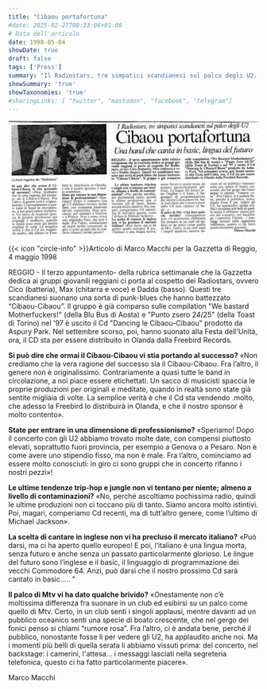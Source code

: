 ```yaml
---
title: "Cibaou portafortuna"
#date: 2025-02-27T08:33:06+01:00
# Data dell'articolo
date: 1998-05-04
showDate: true
draft: false
tags: ['Press']
summary: "Il Radiostars, tre simpatici scandianesi sul palco degli U2. Articolo di Marco Macchi per la Gazzetta di Reggio, 4 maggio 1998"
showSummary: 'true'
showTaxonomies: 'true'
#sharingLinks: [ "twitter", "mastodon", "facebook", "telegram"]
---
```

![Articolo P1](featured.png)

{{< icon "circle-info" >}}Articolo di Marco Macchi per la Gazzetta di Reggio, 4 maggio 1998

REGGIO - Il terzo appuntamento- della rubrica settimanale che la Gazzetta dedica ai gruppi giovanili reggiani ci porta al cospetto dei Radiostars, ovvero Cico (batteria), Max (chitarra e voce) e Dadda (basso). Questi tre scandianesi suonano una sorta di punk-blues che hanno battezzato “Cibaou-Cibaou”. Il gruppo è già comparso sulle compilation "We bastard Motherfuckers!" (della Blu Bus di Aosta) e "Punto zsero 24/25" (della Toast di Torino) nel '97 è uscito il Cd "Dancing le Cibaou-Cibaou" prodotto da Aspury Park. Nel settembre scorso, poi, hanno suonato alla Festa dell'Unità, ora, il CD sta per essere distribuito in Olanda dalla Freebird Records.

**Si può dire che ormai il Cibaou-Cibaou vi stia portando al successo?** «Non crediamo che la vera ragione del successo sia il Cibaou-Cibaou. Fra l’altro, il genere non è originalissimo. Contrariamente a quasi tutte le band in circolazione, a noi piace essere etichettati. Un sacco di musicisti spaccia le proprie produzioni per originali e meditate, quando in realtà sono state già sentite migliaia di volte. La semplice verità è che il Cd sta vendendo .molto, che adesso la Freebird lo distribuirà in Olanda, e che il nostro sponsor è molto contento».

**State per entrare in una dimensione di professionismo?** «Speriamo! Dopo il concerto con gli U2 abbiamo trovato molte date, con compensi piuttosto elevati, soprattutto fuori provincia, per esempio a Genova o a Pesaro. Non è come avere uno stipendio fisso, ma non è male. Fra l’altro, cominciamo ad essere molto conosciuti: in giro ci sono gruppi che in concerto rifanno i nostri pezzi»!

**Le ultime tendenze trip-hop e jungle non vi tentano per niente; almeno a livello di contaminazioni?** «No, perché ascoltiamo pochissima radio, quindi le ultime produzioni non ci
toccano più di tanto. Siamo ancora molto istintivi. Poi, magari, comperiamo Cd recenti, ma di tutt’altro genere, come l’ultimo di Michael Jackson».

**La scelta di cantare in inglese non vi ha precluso il mercato italiano?** «Può darsi, ma ci ha aperto quello europeo! E poi, l’italiano è una lingua morta, senza futuro e anche senza un
passato particolarmente glorioso. Le lingue del futuro sono l’inglese e il basic, il linguaggio di programmazione dei vecchi Commodore 64. Anzi, può darsi che il nostro prossimo Cd sarà cantato in basic..... "

**Il palco di Mtv vi ha dato qualche brivido?** «Onestamente non c’è moltissima differenza
fra suonare in un club ed esibirsi su un palco come quello di Mtv. Certo, in un club senti
i singoli applausi, mentre davanti ad un pubblico oceanico senti una specie di boato crescente, che nel gergo dei fonici penso si chiami “rumore rosa”. Fra l’altro, ci è andata bene, perché il pubblico, nonostante fosse lì per vedere gli U2, ha applaudito anche noi. Ma i momenti più belli di quella serata li abbiamo vissuti prima: del concerto, nel backstage: i camerini, l'attesa... i messaggi lasciati nella segreteria telefonica, questo ci ha fatto particolarmente piacere».

Marco Macchi

